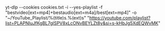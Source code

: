 yt-dlp --cookies cookies.txt -i --yes-playlist -f "bestvideo[ext=mp4]+bestaudio[ext=m4a]/best[ext=mp4]" -o "~/YouTube_Playlist/%(title)s.%(ext)s" "https://youtube.com/playlist?list=PLAPNIuJfKgBL7glSPV8xLcONvBEYLZt8y&si=s-kHbJg5XdEQWvMK"
